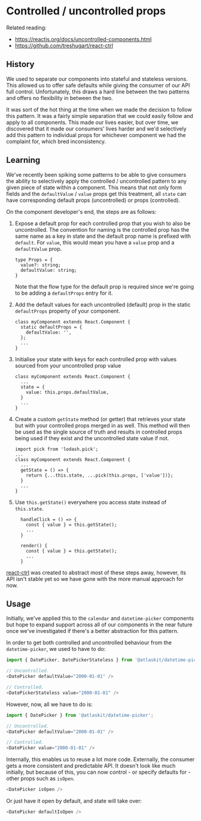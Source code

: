 # Controlled / uncontrolled props

Related reading:

- <https://reactjs.org/docs/uncontrolled-components.html>
- <https://github.com/treshugart/react-ctrl>

## History

We used to separate our components into stateful and stateless versions. This allowed us to offer safe defaults while giving the consumer of our API full control. Unfortunately, this draws a hard line between the two patterns and offers no flexibility in between the two.

It was sort of the hot thing at the time when we made the decision to follow this pattern. It was a fairly simple separation that we could easily follow and apply to all components. This made our lives easier, but over time, we discovered that it made our consumers' lives harder and we'd selectively add this pattern to individual props for whichever component we had the complaint for, which bred inconsistency.

## Learning

We've recently been spiking some patterns to be able to give consumers the ability to selectively apply the controlled / uncontrolled pattern to any given piece of state within a component. This means that not only form fields and the `defaultValue` / `value` props get this treatment, all `state` can have corresponding default props (uncontrolled) or props (controlled).

On the component developer's end, the steps are as follows:

1. Expose a default prop for each controlled prop that you wish to also be uncontrolled. The convention for naming is the controlled prop has the
   same name as a key in state and the default prop name is prefixed with `default`. For `value`, this would mean you have a `value` prop and a `defaultValue` prop.

   ```
   type Props = {
     value?: string;
     defaultValue: string;
   }
   ```

   Note that the flow type for the default prop is required since we're going to be adding a `defaultProps` entry for it.

2. Add the default values for each uncontrolled (default) prop in the static `defaultProps` property of your component.

   ```
   class myComponent extends React.Component {
     static defaultProps = {
       defaultValue: '',
     };
     ...
   }
   ```

3. Initialise your state with keys for each controlled prop with values sourced from your uncontrolled prop value

   ```
   class myComponent extends React.Component {
     ...
     state = {
       value: this.props.defaultValue,
     }
     ...
   }
   ```

4. Create a custom `getState` method (or getter) that retrieves your state but with your controlled props merged in as well. This method will then
   be used as the single source of truth and results in controlled props being used if they exist and the uncontrolled state value if not.

   ```
   import pick from 'lodash.pick';
   ...
   class myComponent extends React.Component {
     ...
     getState = () => {
       return {...this.state, ...pick(this.props, ['value'])};
     }
     ...
   }
   ```

5. Use `this.getState()` everywhere you access state instead of `this.state`.

   ```
     handleClick = () => {
       const { value } = this.getState();
       ...
     }

     render() {
       const { value } = this.getState();
       ...
     }
   ```

[react-ctrl](https://github.com/treshugart/react-ctrl) was created to abstract most of these steps away, however, its API isn't stable yet so we have
gone with the more manual approach for now.

## Usage

Initially, we've applied this to the `calendar` and `datetime-picker` components but hope to expand support across all of our components in the near future
once we've investigated if there's a better abstraction for this pattern.

In order to get both controlled and uncontrolled behaviour from the `datetime-picker`, we used to have to do:

```js
import { DatePicker, DatePickerStateless } from '@atlaskit/datetime-picker';

// Uncontrolled.
<DatePicker defaultValue="2000-01-01" />

// Controlled.
<DatePickerStateless value="2000-01-01" />
```

However, now, all we have to do is:

```js
import { DatePicker } from '@atlaskit/datetime-picker';

// Uncontrolled.
<DatePicker defaultValue="2000-01-01" />

// Controlled.
<DatePicker value="2000-01-01" />
```

Internally, this enables us to reuse a lot more code. Externally, the consumer gets a more consistent and predictable API. It doesn't look like much initially, but because of this, you can now control - or specify defaults for - other props such as `isOpen`.

```js
<DatePicker isOpen />
```

Or just have it open by default, and state will take over:

```js
<DatePicker defaultIsOpen />
```
